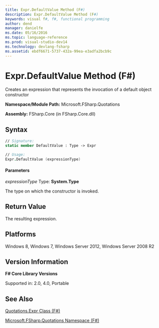 ```yaml
---
title: Expr.DefaultValue Method (F#)
description: Expr.DefaultValue Method (F#)
keywords: visual f#, f#, functional programming
author: dend
manager: danielfe
ms.date: 05/16/2016
ms.topic: language-reference
ms.prod: visual-studio-dev14
ms.technology: devlang-fsharp
ms.assetid: ebdf6671-5737-432a-99ea-e3adfa2bcb9c 
---
```


# Expr.DefaultValue Method (F#)

Creates an expression that represents the invocation of a default object constructor

**Namespace/Module Path:** Microsoft.FSharp.Quotations

**Assembly:** FSharp.Core (in FSharp.Core.dll)


## Syntax

```fsharp
// Signature:
static member DefaultValue : Type -> Expr

// Usage:
Expr.DefaultValue (expressionType)
```

#### Parameters
*expressionType*
Type: **System.Type**


The type on which the constructor is invoked.

## Return Value

The resulting expression.

## Platforms
Windows 8, Windows 7, Windows Server 2012, Windows Server 2008 R2


## Version Information
**F# Core Library Versions**

Supported in: 2.0, 4.0, Portable

## See Also
[Quotations.Expr Class &#40;F&#35;&#41;](Quotations.Expr-Class-%5BFSharp%5D.md)

[Microsoft.FSharp.Quotations Namespace &#40;F&#35;&#41;](Microsoft.FSharp.Quotations-Namespace-%5BFSharp%5D.md)